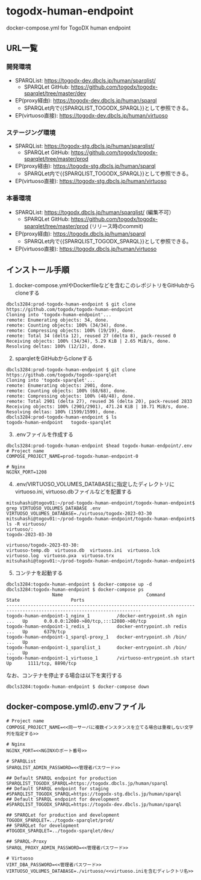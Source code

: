 # togodx-human-endpoint
docker-compose.yml for TogoDX human endpoint

## URL一覧
### 開発環境
- SPARQList: https://togodx-dev.dbcls.jp/human/sparqlist/
  - SPARQLet GitHub: https://github.com/togodx/togodx-sparqlet/tree/master/dev
- EP(proxy経由): https://togodx-dev.dbcls.jp/human/sparql
  - SPARQLet内で{{SPARQLIST_TOGODX_SPARQL}}として参照できる。
- EP(virtuoso直接): https://togodx-dev.dbcls.jp/human/virtuoso

### ステージング環境
- SPARQList: https://togodx-stg.dbcls.jp/human/sparqlist/
  - SPARQLet GitHub: https://github.com/togodx/togodx-sparqlet/tree/master/prod
- EP(proxy経由): https://togodx-stg.dbcls.jp/human/sparql
  - SPARQLet内で{{SPARQLIST_TOGODX_SPARQL}}として参照できる。
- EP(virtuoso直接): https://togodx-stg.dbcls.jp/human/virtuoso

### 本番環境
- SPARQList: https://togodx.dbcls.jp/human/sparqlist/ (編集不可）
  - SPARQLet GitHub: https://github.com/togodx/togodx-sparqlet/tree/master/prod (リリース時のcommit)
- EP(proxy経由):  https://togodx.dbcls.jp/human/sparql
  - SPARQLet内で{{SPARQLIST_TOGODX_SPARQL}}として参照できる。
- EP(virtuoso直接): https://togodx.dbcls.jp/human/virtuoso

## インストール手順
1. docker-compose.ymlやDockerfileなどを含むこのレポジトリをGitHubからcloneする
```
dbcls3284:prod-togodx-human-endpoint $ git clone https://github.com/togodx/togodx-human-endpoint
Cloning into 'togodx-human-endpoint'...
remote: Enumerating objects: 34, done.
remote: Counting objects: 100% (34/34), done.
remote: Compressing objects: 100% (19/19), done.
remote: Total 34 (delta 12), reused 27 (delta 8), pack-reused 0
Receiving objects: 100% (34/34), 5.29 KiB | 2.65 MiB/s, done.
Resolving deltas: 100% (12/12), done.
```
2. sparqletをGitHubからcloneする
```
dbcls3284:prod-togodx-human-endpoint $ git clone https://github.com/togodx/togodx-sparqlet
Cloning into 'togodx-sparqlet'...
remote: Enumerating objects: 2901, done.
remote: Counting objects: 100% (68/68), done.
remote: Compressing objects: 100% (48/48), done.
remote: Total 2901 (delta 27), reused 36 (delta 20), pack-reused 2833
Receiving objects: 100% (2901/2901), 471.24 KiB | 10.71 MiB/s, done.
Resolving deltas: 100% (1599/1599), done.
dbcls3284:prod-togodx-human-endpoint $ ls
togodx-human-endpoint	togodx-sparqlet
```
3. .envファイルを作成する
```
dbcls3284:prod-togodx-human-endpoint $head togodx-human-endpoint/.env
# Project name
COMPOSE_PROJECT_NAME=prod-togodx-human-endpoint-0

# Nginx
NGINX_PORT=1208
```
4. .env/VIRTUOSO_VOLUMES_DATABASEに指定したディレクトリにvirtuoso.ini, virtuoso.dbファイルなどを配置する
```
mitsuhashi@togov01:~/prod-togodx-human-endpoint/togodx-human-endpoint$ grep VIRTUOSO_VOLUMES_DATABASE .env
VIRTUOSO_VOLUMES_DATABASE=./virtuoso/togodx-2023-03-30
mitsuhashi@togov01:~/prod-togodx-human-endpoint/togodx-human-endpoint$ ls -R virtuoso/
virtuoso/:
togodx-2023-03-30

virtuoso/togodx-2023-03-30:
virtuoso-temp.db  virtuoso.db  virtuoso.ini  virtuoso.lck  virtuoso.log  virtuoso.pxa  virtuoso.trx
mitsuhashi@togov01:~/prod-togodx-human-endpoint/togodx-human-endpoint$
```
5. コンテナを起動する
```
dbcls3284:togodx-human-endpoint $ docker-compose up -d
dbcls3284:togodx-human-endpoint $ docker-compose ps
                 Name                               Command               State                   Ports
------------------------------------------------------------------------------------------------------------------------
togodx-human-endpoint-1_nginx_1          /docker-entrypoint.sh ngin ...   Up      0.0.0.0:12080->80/tcp,:::12080->80/tcp
togodx-human-endpoint-1_redis_1          docker-entrypoint.sh redis ...   Up      6379/tcp
togodx-human-endpoint-1_sparql-proxy_1   docker-entrypoint.sh /bin/ ...   Up
togodx-human-endpoint-1_sparqlist_1      docker-entrypoint.sh /bin/ ...   Up
togodx-human-endpoint-1_virtuoso_1       /virtuoso-entrypoint.sh start    Up      1111/tcp, 8890/tcp
```
なお、コンテナを停止する場合は以下を実行する
```
dbcls3284:togodx-human-endpoint $ docker-compose down
```

## docker-compose.ymlの.envファイル
```
# Project name
COMPOSE_PROJECT_NAME=<<同一サーバに複数インスタンスを立てる場合は重複しない文字列を指定する>>

# Nginx
NGINX_PORT=<<NGINXのポート番号>>

# SPARQList
SPARQLIST_ADMIN_PASSWORD=<<管理者パスワード>>

## Default SPARQL endpoint for production
SPARQLIST_TOGODX_SPARQL=https://togodx.dbcls.jp/human/sparql
## Default SPARQL endpoint for staging
#SPARQLIST_TOGODX_SPARQL=https://togodx-stg.dbcls.jp/human/sparql
## Default SPARQL endpoint for development
#SPARQLIST_TOGODX_SPARQL=https://togodx-dev.dbcls.jp/human/sparql

## SPARQLet for production and development
TOGODX_SPARQLET=../togodx-sparqlet/prod/
## SPARQLet for development
#TOGODX_SPARQLET=../togodx-sparqlet/dev/

## SPARQL-Proxy
SPARQL_PROXY_ADMIN_PASSWORD=<<管理者パスワード>>

# Virtuoso
VIRT_DBA_PASSWORD=<<管理者パスワード>>
VIRTUOSO_VOLUMES_DATABASE=./virtuoso/<<virtuoso.iniを含むディレクトリ名>>
```

